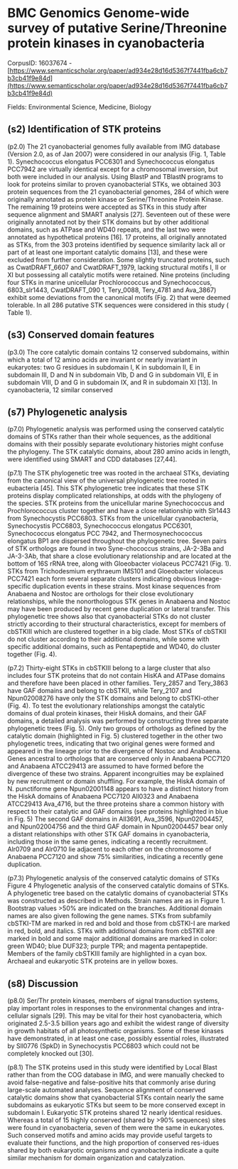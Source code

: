 # BMC Genomics Genome-wide survey of putative Serine/Threonine protein kinases in cyanobacteria

CorpusID: 16037674 - [https://www.semanticscholar.org/paper/ad934e28d16d5367f7441fba6cb7b3cb41f9e84d](https://www.semanticscholar.org/paper/ad934e28d16d5367f7441fba6cb7b3cb41f9e84d)

Fields: Environmental Science, Medicine, Biology

## (s2) Identification of STK proteins
(p2.0) The 21 cyanobacterial genomes fully available from IMG database (Version 2.0, as of Jan 2007) were considered in our analysis (Fig. 1, Table 1). Synechococcus elongatus PCC6301 and Synechococcus elongatus PCC7942 are virtually identical except for a chromosomal inversion, but both were included in our analysis. Using BlastP and TBlastN programs to look for proteins similar to proven cyanobacterial STKs, we obtained 303 protein sequences from the 21 cyanobacterial genomes, 284 of which were originally annotated as protein kinase or Serine/Threonine Protein Kinase. The remaining 19 proteins were accepted as STKs in this study after sequence alignment and SMART analysis [27]. Seventeen out of these were originally annotated not by their STK domains but by other additional domains, such as ATPase and WD40 repeats, and the last two were annotated as hypothetical proteins [16]. 17 proteins, all originally annotated as STKs, from the 303 proteins identified by sequence similarity lack all or part of at least one important catalytic domains [13], and these were excluded from further consideration. Some slightly truncated proteins, such as CwatDRAFT_6607 and CwatDRAFT_1979, lacking structural motifs I, II or XI but possessing all catalytic motifs were retained. Nine proteins (including four STKs in marine unicellular Prochlorococcus and Synechococcus, 6803_slr1443, CwatDRAFT_090 1, Tery_0088, Tery_4781 and Ava_3867) exhibit some deviations from the canonical motifs (Fig. 2) that were deemed tolerable. In all 286 putative STK sequences were considered in this study ( Table 1).
## (s3) Conserved domain features
(p3.0) The core catalytic domain contains 12 conserved subdomains, within which a total of 12 amino acids are invariant or nearly invariant in eukaryotes: two G residues in subdomain I, K in subdomain II, E in subdomain III, D and N in subdomain VIb, D and G in subdomain VII, E in subdomain VIII, D and G in subdomain IX, and R in subdomain XI [13]. In cyanobacteria, 12 similar conserved
## (s7) Phylogenetic analysis
(p7.0) Phylogenetic analysis was performed using the conserved catalytic domains of STKs rather than their whole sequences, as the additional domains with their possibly separate evolutionary histories might confuse the phylogeny. The STK catalytic domains, about 280 amino acids in length, were identified using SMART and CDD databases [27,44].

(p7.1) The STK phylogenetic tree was rooted in the archaeal STKs, deviating from the canonical view of the universal phylogenetic tree rooted in eubacteria [45]. This STK phylogenetic tree indicates that these STK proteins display complicated relationships, at odds with the phylogeny of the species. STK proteins from the unicellular marine Synechococcus and Prochlorococcus cluster together and have a close relationship with Slr1443 from Synechocystis PCC6803. STKs from the unicellular cyanobacteria, Synechocystis PCC6803, Synechococcus elongatus PCC6301, Synechococcus elongatus PCC 7942, and Thermosynechococcus elongatus BP1 are dispersed throughout the phylogenetic tree. Seven pairs of STK orthologs are found in two Syne-chococcus strains, JA-2-3Ba and JA-3-3Ab, that share a close evolutionary relationship and are located at the bottom of 16S rRNA tree, along with Gloeobacter violaceus PCC7421 (Fig. 1). STKs from Trichodesmium erythraeum IMS101 and Gloeobacter violaceus PCC7421 each form several separate clusters indicating obvious lineage-specific duplication events in these strains. Most kinase sequences from Anabaena and Nostoc are orthologs for their close evolutionary relationships, while the nonorthologous STK genes in Anabaena and Nostoc may have been produced by recent gene duplication or lateral transfer. This phylogenetic tree shows also that cyanobacterial STKs do not cluster strictly according to their structural characteristics, except for members of cbSTKIII which are clustered together in a big clade. Most STKs of cbSTKII do not cluster according to their additional domains, while some with specific additional domains, such as Pentapeptide and WD40, do cluster together (Fig. 4).

(p7.2) Thirty-eight STKs in cbSTKIII belong to a large cluster that also includes four STK proteins that do not contain HisKA and ATPase domains and therefore have been placed in other families. Tery_2857 and Tery_3863 have GAF domains and belong to cbSTKII, while Tery_2107 and Npun02008276 have only the STK domains and belong to cbSTKI-other (Fig. 4). To test the evolutionary relationships amongst the catalytic domains of dual protein kinases, their HiskA domains, and their GAF domains, a detailed analysis was performed by constructing three separate phylogenetic trees (Fig. 5). Only two groups of orthologs as defined by the catalytic domain (highlighted in Fig. 5) clustered together in the other two phylogenetic trees, indicating that two original genes were formed and appeared in the lineage prior to the divergence of Nostoc and Anabaena. Genes ancestral to orthologs that are conserved only in Anabaena PCC7120 and Anabaena ATCC29413 are assumed to have formed before the divergence of these two strains. Apparent incongruities may be explained by new recruitment or domain shuffling. For example, the HiskA domain of N. punctiforme gene Npun02001148 appears to have a distinct history from the HiskA domains of Anabaena PCC7120 All0323 and Anabaena ATCC29413 Ava_4716, but the three proteins share a common history with respect to their catalytic and GAF domains (see proteins highlighted in blue in Fig. 5) The second GAF domains in All3691, Ava_3596, Npun02004457, and Npun02004756 and the third GAF domain in Npun02004457 bear only a distant relationships with other STK GAF domains in cyanobacteria, including those in the same genes, indicating a recently recruitment. Alr0709 and Alr0710 lie adjacent to each other on the chromosome of Anabaena PCC7120 and show 75% similarities, indicating a recently gene duplication.

(p7.3) Phylogenetic analysis of the conserved catalytic domains of STKs Figure 4 Phylogenetic analysis of the conserved catalytic domains of STKs. A phylogenetic tree based on the catalytic domains of cyanobacterial STKs was constructed as described in Methods. Strain names are as in Figure 1. Bootstrap values >50% are indicated on the branches. Additional domain names are also given following the gene names. STKs from subfamily cbSTKI-TM are marked in red and bold and those from cbSTKI-I are marked in red, bold, and italics. STKs with additional domains from cbSTKII are marked in bold and some major additional domains are marked in color: green WD40; blue DUF323; purple TPR; and magenta pentapeptide. Members of the family cbSTKIII family are highlighted in a cyan box. Archaeal and eukaryotic STK proteins are in yellow boxes.
## (s8) Discussion
(p8.0) Ser/Thr protein kinases, members of signal transduction systems, play important roles in responses to the environmental changes and intra-cellular signals [29]. This may be vital for their host cyanobacteria, which originated 2.5-3.5 billion years ago and exhibit the widest range of diversity in growth habitats of all photosynthetic organisms. Some of these kinases have demonstrated, in at least one case, possibly essential roles, illustrated by Sll0776 (SpkD) in Synechocystis PCC6803 which could not be completely knocked out [30].

(p8.1) The STK proteins used in this study were identified by Local Blast rather than from the COG database in IMG, and were manually checked to avoid false-negative and false-positive hits that commonly arise during large-scale automated analyses. Sequence alignment of conserved catalytic domains show that cyanobacterial STKs contain nearly the same subdomains as eukaryotic STKs but seem to be more conserved except in subdomain I. Eukaryotic STK proteins shared 12 nearly identical residues. Whereas a total of 15 highly conserved (shared by >90% sequences) sites were found in cyanobacteria, seven of them were the same in eukaryotes. Such conserved motifs and amino acids may provide useful targets to evaluate their functions, and the high proportion of conserved res-idues shared by both eukaryotic organisms and cyanobacteria indicate a quite similar mechanism for domain organization and catalyzation.
